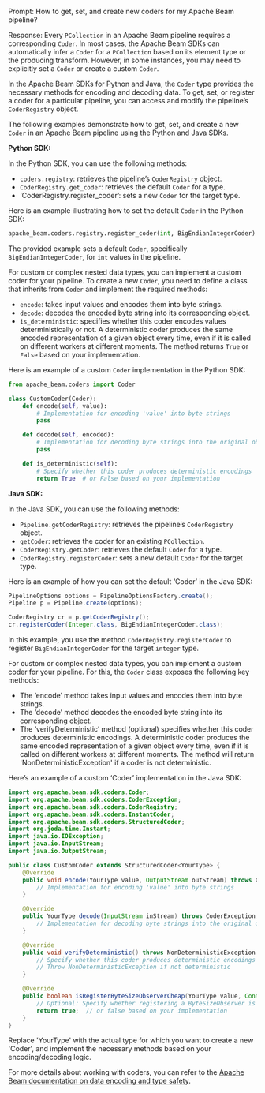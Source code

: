 Prompt:
How to get, set, and create new coders for my Apache Beam pipeline?

Response:
Every `PCollection` in an Apache Beam pipeline requires a corresponding `Coder`. In most cases, the Apache Beam SDKs can automatically infer a `Coder` for a `PCollection` based on its element type or the producing transform. However, in some instances, you may need to explicitly set a `Coder` or create a custom `Coder`.

In the Apache Beam SDKs for Python and Java, the `Coder` type provides the necessary methods for encoding and decoding data. To get, set, or register a coder for a particular pipeline, you can access and modify the pipeline’s `CoderRegistry` object.

The following examples demonstrate how to get, set, and create a new `Coder` in an Apache Beam pipeline using the Python and Java SDKs.

**Python SDK:**

In the Python SDK, you can use the following methods:
* `coders.registry`: retrieves the pipeline’s `CoderRegistry` object.
* `CoderRegistry.get_coder`: retrieves the default `Coder` for a type.
* ‘CoderRegistry.register_coder’: sets a new `Coder` for the target type.

Here is an example illustrating how to set the default `Coder` in the Python SDK:

```python
apache_beam.coders.registry.register_coder(int, BigEndianIntegerCoder)
```

The provided example sets a default `Coder`, specifically `BigEndianIntegerCoder`, for `int` values in the pipeline.

For custom or complex nested data types, you can implement a custom coder for your pipeline. To create a new `Coder`, you need to define a class that inherits from `Coder` and implement the required methods:
* `encode`: takes input values and encodes them into byte strings.
* `decode`: decodes the encoded byte string into its corresponding object.
* `is_deterministic`: specifies whether this coder encodes values deterministically or not. A deterministic coder produces the same encoded representation of a given object every time, even if it is called on different workers at different moments. The method returns `True` or `False` based on your implementation.

Here is an example of a custom `Coder` implementation in the Python SDK:

```python
from apache_beam.coders import Coder

class CustomCoder(Coder):
    def encode(self, value):
        # Implementation for encoding 'value' into byte strings
        pass

    def decode(self, encoded):
        # Implementation for decoding byte strings into the original object
        pass

    def is_deterministic(self):
        # Specify whether this coder produces deterministic encodings
        return True  # or False based on your implementation
```

**Java SDK:**

In the Java SDK, you can use the following methods:
* `Pipeline.getCoderRegistry`: retrieves the pipeline’s `CoderRegistry` object.
* `getCoder`: retrieves the coder for an existing `PCollection`.
* `CoderRegistry.getCoder`: retrieves the default `Coder` for a type.
* `CoderRegistry.registerCoder`: sets a new default `Coder` for the target type.

Here is an example of how you can set the default ‘Coder’ in the Java SDK:

```java
PipelineOptions options = PipelineOptionsFactory.create();
Pipeline p = Pipeline.create(options);

CoderRegistry cr = p.getCoderRegistry();
cr.registerCoder(Integer.class, BigEndianIntegerCoder.class);
```

In this example, you use the method `CoderRegistry.registerCoder` to register `BigEndianIntegerCoder` for the target `integer` type.

For custom or complex nested data types, you can implement a custom coder for your pipeline. For this, the `Coder` class exposes the following key methods:
* The ‘encode’ method takes input values and encodes them into byte strings.
* The ‘decode’ method decodes the encoded byte string into its corresponding object.
* The ‘verifyDeterministic’ method (optional) specifies whether this coder produces deterministic encodings. A deterministic coder produces the same encoded representation of a given object every time, even if it is called on different workers at different moments. The method will return 'NonDeterministicException' if a coder is not deterministic.

Here’s an example of a custom ‘Coder’ implementation in the Java SDK:

```java
import org.apache.beam.sdk.coders.Coder;
import org.apache.beam.sdk.coders.CoderException;
import org.apache.beam.sdk.coders.CoderRegistry;
import org.apache.beam.sdk.coders.InstantCoder;
import org.apache.beam.sdk.coders.StructuredCoder;
import org.joda.time.Instant;
import java.io.IOException;
import java.io.InputStream;
import java.io.OutputStream;

public class CustomCoder extends StructuredCoder<YourType> {
    @Override
    public void encode(YourType value, OutputStream outStream) throws CoderException, IOException {
        // Implementation for encoding 'value' into byte strings
    }

    @Override
    public YourType decode(InputStream inStream) throws CoderException, IOException {
        // Implementation for decoding byte strings into the original object
    }

    @Override
    public void verifyDeterministic() throws NonDeterministicException {
        // Specify whether this coder produces deterministic encodings
        // Throw NonDeterministicException if not deterministic
    }

    @Override
    public boolean isRegisterByteSizeObserverCheap(YourType value, Context context) {
        // Optional: Specify whether registering a ByteSizeObserver is cheap for 'value'
        return true;  // or false based on your implementation
    }
}
```

Replace 'YourType' with the actual type for which you want to create a new 'Coder', and implement the necessary methods based on your encoding/decoding logic.

For more details about working with coders, you can refer to the [Apache Beam documentation on data encoding and type safety](https://beam.apache.org/documentation/programming-guide/#data-encoding-and-type-safety).
